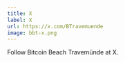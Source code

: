 ```yaml
---
title: X
label: X
url: https://x.com/BTravemuende
image: bbt-x.png
---
```


Follow Bitcoin Beach Travemünde at X.
